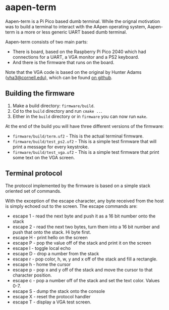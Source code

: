 # aapen-term

Aapen-term is a Pi Pico based dumb terminal. While the orignal motivation was to build
a terminal to interact with the AApen operating system, Aapen-term is a more or less
generic UART based dumb terminal.

Aapen-term consists of two main parts:

* There is board, based on the Raspberry Pi Pico 2040 which had connections for a UART, a VGA monitor and a PS2 keyboard.
* And there is the firmware that runs on the board.

Note that the VGA code is based on the original by Hunter Adams (vha3@cornell.edu),
which can be found [on github](https://github.com/vha3/Hunter-Adams-RP2040-Demos/tree/master/VGA_Graphics).

## Building the firmware

1. Make a build directory: `firmware/build`.
2. Cd to the `build` directory and run `cmake ..`.
3. Either in the `build` directory or in `firmware` you can now run `make`.

At the end of the build you will have three different versions of
the firmware:

* `firmware/build/term.uf2` - This is the actual terminal firmware.
* `firmware/build/test_ps2.uf2` - This is a simple test firmware that will print a message for every keystroke.
* `firmware/build/test_vga.uf2` - This is a simple test firmware that print some text on the VGA screen.

## Terminal protocol

The protocol implemented by the firmware is based on a simple stack oriented
set of commands.

With the exception of the escape character, any byte received from the host is simply echoed out to the screen.
The escape commands are:

* escape 1 - read the next byte and push it as a 16 bit number onto the stack
* escape 2 - read the next two bytes, turn them into a 16 bit number and push that onto the stack. Hi byte first.
* escape H - print hello on the screen
* escape P - pop the value off of the stack and print it on the screen
* escape l - toggle local echo
* escape D - drop a number from the stack
* escape r - pop color, h, w, y and x off of the stack and fill a rectangle.
* escape h - home the cursor
* escape p - pop x and y off of the stack and move the cursor to that character position.
* escape c - pop a number off of the stack and set the text color. Values 0-7.
* escape S - dump the stack onto the console
* escape X - reset the protocol handler
* escape T - display a VGA test screen.
